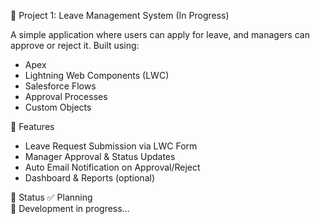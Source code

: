 🧾 Project 1: Leave Management System (In Progress)

A simple application where users can apply for leave, and managers can approve or reject it. Built using:
- Apex
- Lightning Web Components (LWC)
- Salesforce Flows
- Approval Processes
- Custom Objects

📌 Features
- Leave Request Submission via LWC Form
- Manager Approval & Status Updates
- Auto Email Notification on Approval/Reject
- Dashboard & Reports (optional)

🔧 Status
✅ Planning  
🔨 Development in progress...  

